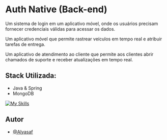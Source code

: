 
# Auth Native (Back-end)

Um sistema de login em um aplicativo móvel, onde os usuários precisam fornecer
credenciais válidas para acessar os dados.

Um aplicativo móvel que permite rastrear veículos em tempo real e atribuir tarefas
de entrega.

Um aplicativo de atendimento ao cliente que permite aos clientes abrir chamados de
suporte e receber atualizações em tempo real.


## Stack Utilizada:

- Java & Spring
- MongoDB

[![My Skills](https://skillicons.dev/icons?i=java,spring,mongodb&theme=light)](https://skillicons.dev)
## Autor

- [@Alyasaf](https://www.github.com/Alym62)

